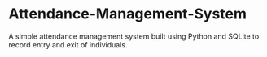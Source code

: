 # Attendance-Management-System
A simple attendance management system built using Python and SQLite to record entry and exit of individuals.
